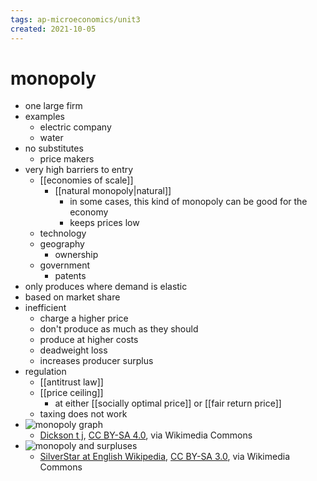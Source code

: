 ```yaml
---
tags: ap-microeconomics/unit3 
created: 2021-10-05
---
```


# monopoly

- one large firm
- examples
	- electric company
	- water
- no substitutes
	- price makers
- very high barriers to entry
	- [[economies of scale]]
		- [[natural monopoly|natural]]
			- in some cases, this kind of monopoly can be good for the economy
			- keeps prices low
	- technology
	- geography
		- ownership
	- government
		- patents
- only produces where demand is elastic
- based on market share
- inefficient
	- charge a higher price
	- don't produce as much as they should
	- produce at higher costs
	- deadweight loss
	- increases producer surplus
- regulation
	- [[antitrust law]]
	- [[price ceiling]]
		- at either [[socially optimal price]] or [[fair return price]]
	- taxing does not work
- ![monopoly graph](https://upload.wikimedia.org/wikipedia/commons/4/48/Monopoly_graph.jpg)
	- <a href="https://commons.wikimedia.org/wiki/File:Monopoly_graph.jpg">Dickson t j</a>, <a href="https://creativecommons.org/licenses/by-sa/4.0">CC BY-SA 4.0</a>, via Wikimedia Commons
- ![monopoly and surpluses](https://upload.wikimedia.org/wikipedia/commons/e/ef/Monopoly-surpluses.svg)
	- <a href="https://commons.wikimedia.org/wiki/File:Monopoly-surpluses.svg">SilverStar at English Wikipedia</a>, <a href="http://creativecommons.org/licenses/by-sa/3.0/">CC BY-SA 3.0</a>, via Wikimedia Commons 
